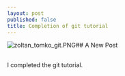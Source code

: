 ```yaml
---
layout: post
published: false
title: Completion of git tutorial
---
```

![zoltan_tomko_git.PNG]({{site.baseurl}}/img/zoltan_tomko_git.PNG)## A New Post

##

I completed the git tutorial.
